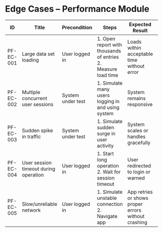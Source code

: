 # Edge Cases – Performance Module

| ID          | Title                                       | Precondition                        | Steps                                                         | Expected Result                           | Actual Result | Status |
|-------------|---------------------------------------------|-------------------------------------|---------------------------------------------------------------|-------------------------------------------|---------------|--------|
| PF-EC-001   | Large data set loading                      | User logged in                      | 1. Open report with thousands of entries <br> 2. Measure load time | Loads within acceptable time without error |               |        |
| PF-EC-002   | Multiple concurrent user sessions           | System under test                   | 1. Simulate many users logging in and using system | System remains responsive |               |        |
| PF-EC-003   | Sudden spike in traffic                     | System under test                   | 1. Simulate sudden surge in user activity | System scales or handles gracefully |               |        |
| PF-EC-004   | User session timeout during operation       | User logged in                      | 1. Start long operation <br> 2. Wait for session timeout | User redirected to login or warned |               |        |
| PF-EC-005   | Slow/unreliable network                     | User logged in                      | 1. Simulate unstable connection <br> 2. Navigate app | App retries or shows proper errors without crashing |               |        |